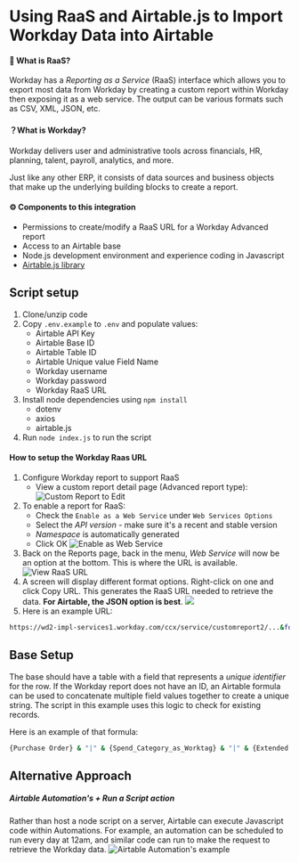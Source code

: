 # Using RaaS and Airtable.js to Import Workday Data into Airtable

#### 🤔 What is RaaS?
Workday has a _Reporting as a Service_ (RaaS) interface which allows you to export most data from Workday by creating a custom report within Workday then exposing it as a web service. The output can be various formats such as CSV, XML, JSON, etc.

#### ？What is Workday?
Workday delivers user and administrative tools across financials, HR, planning, talent, payroll, analytics, and more.

Just like any other ERP, it consists of data sources and business objects that make up the underlying building blocks to create a report.


#### ⚙️ Components to this integration
- Permissions to create/modify a RaaS URL for a Workday Advanced report
- Access to an Airtable base
- Node.js development environment and experience coding in Javascript
- [Airtable.js library](https://github.com/airtable/airtable.js/)

## Script setup
1. Clone/unzip code
2. Copy `.env.example` to `.env` and populate values:
    * Airtable API Key
    * Airtable Base ID
    * Airtable Table ID
    * Airtable Unique value Field Name
    * Workday username
    * Workday password
    * Workday RaaS URL
3. Install node dependencies using `npm install`
    * dotenv
    * axios
    * airtable.js
5. Run `node index.js` to run the script

#### How to setup the Workday Raas URL
1. Configure Workday report to support RaaS
    * View a custom report detail page (Advanced report type):
![Custom Report to Edit](https://p-xBFZb7R.b0.n0.cdn.getcloudapp.com/items/KouAd4Pg/99a2bd9c-e19b-4ef2-93fd-889f7f4ae1f3.png?source=viewer&v=bcf3288d54aa56514389931ffd62b868)
2. To enable a report for RaaS:
    * Check the `Enable as a Web Service` under `Web Services Options`
    * Select the _API version_ - make sure it's a recent and stable version
    * _Namespace_ is automatically generated
    * Click OK
![Enable as Web Service](https://p-xBFZb7R.b0.n0.cdn.getcloudapp.com/items/2NuzwldK/b6a0b37a-7a3e-498c-a117-0eb470e322d4.png?source=viewer&v=22493e775438e2215c2c0a1ffdb01729)
3. Back on the Reports page, back in the menu, _Web Service_ will now be an option at the bottom. This is where the URL is available.
![View RaaS URL](https://p-xBFZb7R.b0.n0.cdn.getcloudapp.com/items/z8uL6rEk/0e93c1e7-28e4-4de7-84e8-266a7fa04d5c.png?source=viewer&v=6ad7418eab6b9df6751097bf0ad316c8)
4. A screen will display different format options. Right-click on one and click Copy URL. This generates the RaaS URL needed to retrieve the data. **For Airtable, the JSON option is best**.
![](https://p-xBFZb7R.b0.n0.cdn.getcloudapp.com/items/geumbAxp/fa7a31e9-6727-44b0-88fe-0e877622731a.png?source=viewer&v=37e032eeebe3b22b17f52e494c18b67e)
5. Here is an example URL:
```sh
https://wd2-impl-services1.workday.com/ccx/service/customreport2/...&format=json
```

## Base Setup
The base should have a table with a field that represents a _unique identifier_ for the row.
If the Workday report does not have an ID, an Airtable formula can be used to concatenate multiple field values together to create a unique string. 
The script in this example uses this logic to check for existing records.

Here is an example of that formula:
```sh
{Purchase Order} & "|" & {Spend_Category_as_Worktag} & "|" & {Extended Amount}
```

## Alternative Approach

##### _Airtable Automation's + Run a Script action_

Rather than host a node script on a server, Airtable can execute Javascript code within Automations.
For example, an automation can be scheduled to run every day at 12am, and similar code can run to make the request to retrieve the Workday data.
![Airtable Automation's example](https://p-xBFZb7R.b0.n0.cdn.getcloudapp.com/items/ApuJY91R/b14389e8-c109-4265-a039-4a51d15dd847.png?source=viewer&v=735325a590e896ab7e4136e125ad4ba1)



